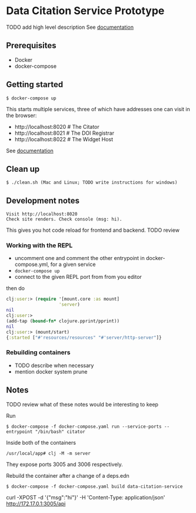 # Data Citation Service Prototype

TODO add high level description
See [documentation](./docs/README.md)

## Prerequisites 

- Docker
- docker-compose

## Getting started

    $ docker-compose up

This starts multiple services, three of which have addresses 
one can visit in the browser:

- http://localhost:8020 # The Citator
- http://localhost:8021 # The DOI Registrar
- http://localhost:8022 # The Widget Host

See [documentation](./docs/README.md)

## Clean up

    $ ./clean.sh (Mac and Linux; TODO write instructions for windows)

## Development notes

    Visit http://localhost:8020
    Check site renders. Check console (msg: hi).

This gives you hot code reload for frontend and backend. TODO review

### Working with the REPL

- uncomment one and comment the other entrypoint in docker-compose.yml, for a given service
- `docker-compose up`
- connect to the given REPL port from from you editor 

then do

```clojure
clj:user:> (require '[mount.core :as mount]
                    'server)
nil
clj:user:>
(add-tap (bound-fn* clojure.pprint/pprint))
nil
clj:user:> (mount/start)
{:started ["#'resources/resources" "#'server/http-server"]}
```

### Rebuilding containers

- TODO describe when necessary
- mention docker system prune

## Notes

TODO review what of these notes would be interesting to keep

Run

    $ docker-compose -f docker-compose.yaml run --service-ports --entrypoint "/bin/bash" citator

Inside both of the containers

    /usr/local/app# clj -M -m server

They expose ports 3005 and 3006 respectively.

Rebuild the container after a change of a deps.edn

    $ docker-compose -f docker-compose.yaml build data-citation-service

curl -XPOST -d '{"msg":"hi"}' -H 'Content-Type: application/json' http://172.17.0.1:3005/api
